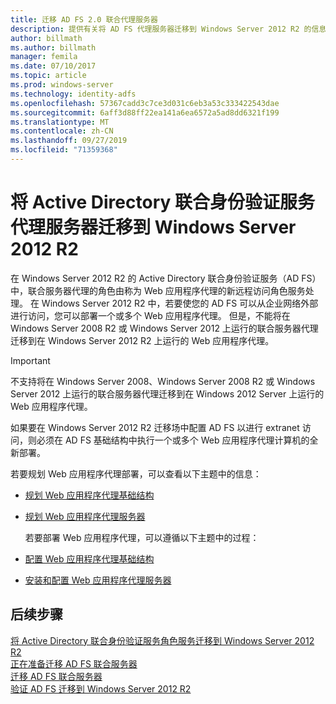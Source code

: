 ```yaml
---
title: 迁移 AD FS 2.0 联合代理服务器
description: 提供有关将 AD FS 代理服务器迁移到 Windows Server 2012 R2 的信息。
author: billmath
ms.author: billmath
manager: femila
ms.date: 07/10/2017
ms.topic: article
ms.prod: windows-server
ms.technology: identity-adfs
ms.openlocfilehash: 57367cadd3c7ce3d031c6eb3a53c333422543dae
ms.sourcegitcommit: 6aff3d88ff22ea141a6ea6572a5ad8dd6321f199
ms.translationtype: MT
ms.contentlocale: zh-CN
ms.lasthandoff: 09/27/2019
ms.locfileid: "71359368"
---
```

# <a name="migrate-the-active-directory-federation-services-proxy-server-to-windows-server-2012-r2"></a>将 Active Directory 联合身份验证服务代理服务器迁移到 Windows Server 2012 R2

在 Windows Server 2012 R2 的 Active Directory 联合身份验证服务（AD FS）中，联合服务器代理的角色由称为 Web 应用程序代理的新远程访问角色服务处理。 在 Windows Server 2012 R2 中，若要使您的 AD FS 可以从企业网络外部进行访问，您可以部署一个或多个 Web 应用程序代理。 但是，不能将在 Windows Server 2008 R2 或 Windows Server 2012 上运行的联合服务器代理迁移到在 Windows Server 2012 R2 上运行的 Web 应用程序代理。  
  
> [!IMPORTANT]
>  不支持将在 Windows Server 2008、Windows Server 2008 R2 或 Windows Server 2012 上运行的联合服务器代理迁移到在 Windows 2012 Server 上运行的 Web 应用程序代理。  
  
如果要在 Windows Server 2012 R2 迁移场中配置 AD FS 以进行 extranet 访问，则必须在 AD FS 基础结构中执行一个或多个 Web 应用程序代理计算机的全新部署。  
  
若要规划 Web 应用程序代理部署，可以查看以下主题中的信息：  
  
- [规划 Web 应用程序代理基础结构](https://technet.microsoft.com/library/dn383648.aspx)  
  
- [规划 Web 应用程序代理服务器](https://technet.microsoft.com/library/dn383647.aspx)  
  
  若要部署 Web 应用程序代理，可以遵循以下主题中的过程：  
  
- [配置 Web 应用程序代理基础结构](https://technet.microsoft.com/library/dn383644.aspx)  
  
- [安装和配置 Web 应用程序代理服务器](https://technet.microsoft.com/library/dn383662.aspx)  
  
## <a name="next-steps"></a>后续步骤
 [将 Active Directory 联合身份验证服务角色服务迁移到 Windows Server 2012 R2](migrate-ad-fs-service-role-to-windows-server-r2.md)   
 [正在准备迁移 AD FS 联合服务器](prepare-migrate-ad-fs-server-r2.md)   
 [迁移 AD FS 联合服务器](migrate-ad-fs-fed-server-r2.md)    
 [验证 AD FS 迁移到 Windows Server 2012 R2](verify-ad-fs-migration.md)


